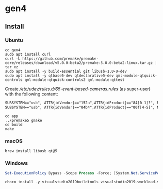 # gen4

## Install

### Ubuntu

```
cd gen4
sudo apt install curl
curl -L https://github.com/premake/premake-core/releases/download/v5.0.0-beta2/premake-5.0.0-beta2-linux.tar.gz | tar xz
sudo apt install -y build-essential git libusb-1.0-0-dev
sudo apt install -y qtbase5-dev qtdeclarative5-dev qml-module-qtquick-controls qml-module-qtquick-controls2 qml-module-qttest
```

Create _/etc/udev/rules.d/65-event-based-cameras.rules_ (as super-user) with the following content:

```txt
SUBSYSTEM=="usb", ATTR{idVendor}=="152a",ATTR{idProduct}=="84[0-1]?", MODE="0666"
SUBSYSTEM=="usb", ATTR{idVendor}=="04b4",ATTR{idProduct}=="00f[4-5]", MODE="0666"
```

```
cd app
../premake5 gmake
cd build
make
```

### macOS

```
brew install libusb qt@5
```

### Windows

```powershell
Set-ExecutionPolicy Bypass -Scope Process -Force; [System.Net.ServicePointManager]::SecurityProtocol = [System.Net.ServicePointManager]::SecurityProtocol -bor 3072; iex ((New-Object System.Net.WebClient).DownloadString('https://community.chocolatey.org/install.ps1'))
```

```powershell
choco install -y visualstudio2019buildtools visualstudio2019-workload-vctools qt5-default uniextract
```
